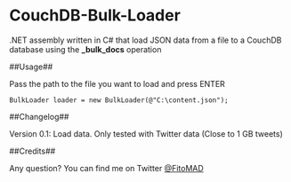 CouchDB-Bulk-Loader
===================

.NET assembly written in C# that load JSON data from a file to a CouchDB database using the **\_bulk_docs** operation

##Usage##

Pass the path to the file you want to load and press ENTER

```c-sharp
BulkLoader loader = new BulkLoader(@"C:\content.json");
```

##Changelog##

Version 0.1: Load data. Only tested with Twitter data (Close to 1 GB tweets)

##Credits##

Any question? You can find me on Twitter <a href="https://twitter.com/FitoMAD" target="_blank">@FitoMAD</a>
